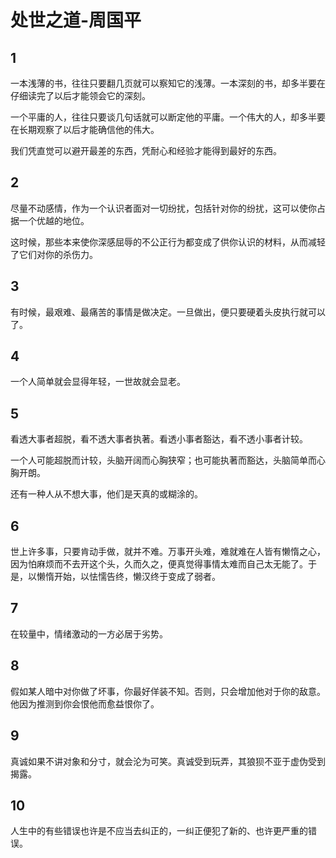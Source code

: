 # 处世之道-周国平

## 1

一本浅薄的书，往往只要翻几页就可以察知它的浅薄。一本深刻的书，却多半要在仔细读完了以后才能领会它的深刻。

一个平庸的人，往往只要谈几句话就可以断定他的平庸。一个伟大的人，却多半要在长期观察了以后才能确信他的伟大。

我们凭直觉可以避开最差的东西，凭耐心和经验才能得到最好的东西。

## 2

尽量不动感情，作为一个认识者面对一切纷扰，包括针对你的纷扰，这可以使你占据一个优越的地位。

这时候，那些本来使你深感屈辱的不公正行为都变成了供你认识的材料，从而减轻了它们对你的杀伤力。

## 3

有时候，最艰难、最痛苦的事情是做决定。一旦做出，便只要硬着头皮执行就可以了。

## 4

一个人简单就会显得年轻，一世故就会显老。

## 5

看透大事者超脱，看不透大事者执著。看透小事者豁达，看不透小事者计较。

一个人可能超脱而计较，头脑开阔而心胸狭窄；也可能执著而豁达，头脑简单而心胸开朗。

还有一种人从不想大事，他们是天真的或糊涂的。

## 6

世上许多事，只要肯动手做，就并不难。万事开头难，难就难在人皆有懒惰之心，因为怕麻烦而不去开这个头，久而久之，便真觉得事情太难而自己太无能了。于是，以懒惰开始，以怯懦告终，懒汉终于变成了弱者。

## 7

在较量中，情绪激动的一方必居于劣势。

## 8

假如某人暗中对你做了坏事，你最好佯装不知。否则，只会增加他对于你的敌意。他因为推测到你会恨他而愈益恨你了。

## 9

真诚如果不讲对象和分寸，就会沦为可笑。真诚受到玩弄，其狼狈不亚于虚伪受到揭露。

## 10

人生中的有些错误也许是不应当去纠正的，一纠正便犯了新的、也许更严重的错误。